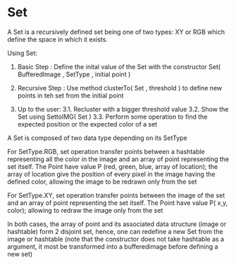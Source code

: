 # Set

A Set is a recursively defined set being one of two types: XY or RGB which define the 
space in which it exists.

Using Set:

1. Basic Step : Define the inital value of the Set with the constructor Set( BufferedImage , SetType , initial point )

2. Recursive Step : Use method clusterTo( Set , threshold ) to define new points in teh set from the initial point

3. Up to the user: 
	3.1. Recluster with a bigger threshold value
	3.2. Show the Set using SettoIMG( Set )
	3.3. Perform some operation to find the expected position or the expected color of a set



A Set is composed of two data type depending on its SetType

For SetType.RGB, set operation transfer points between a hashtable representing all the 
	color in the image and an array of point representing the set itself. The Point have 
	value P (red, green, blue, array of location); the array of location give the position of every
	pixel in the image having the defined color, allowing the image to be redrawn only from the set

For SetType.XY, set operation transfer points between the image of the set
	and an array of point representing the set itself. The Point have value P( x,y, color);
	allowing to redraw the image only from the set 
	 
In both cases, the array of point and its associated data structure (image or hashtable) 
	form 2 disjoint set, hence, one can redefine a new Set from the image or hashtable 
	(note that the constructor does not take hashtable as a argument, it most be transformed 
	into a bufferedimage before defining a new set)